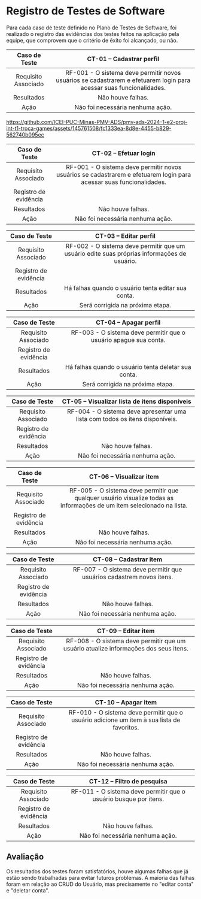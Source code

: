 # Registro de Testes de Software

Para cada caso de teste definido no Plano de Testes de Software, foi realizado o registro das evidências dos testes feitos na aplicação pela equipe, que comprovem que o critério de êxito foi alcançado, ou não.

| **Caso de Teste** 	| **CT-01 – Cadastrar perfil** 	|
|:---:	|:---:	|
|	Requisito Associado 	| RF-001 - O sistema deve permitir novos usuários se cadastrarem e efetuarem login para acessar suas funcionalidades. |
| Resultados | Não houve falhas. |
| Ação | Não foi necessária nenhuma ação. |

https://github.com/ICEI-PUC-Minas-PMV-ADS/pmv-ads-2024-1-e2-proj-int-t1-troca-games/assets/145761508/fc1333ea-8d8e-4455-b829-562740b095ec

| **Caso de Teste** 	| **CT-02 – Efetuar login** 	|
|:---:	|:---:	|
|	Requisito Associado 	| RF-001 - O sistema deve permitir novos usuários se cadastrarem e efetuarem login para acessar suas funcionalidades. |
| Registro de evidência |  |
| Resultados | Não houve falhas. |
| Ação | Não foi necessária nenhuma ação. |

| **Caso de Teste** 	| **CT-03 – Editar perfil** 	|
|:---:	|:---:	|
|	Requisito Associado 	| RF-002 - O sistema deve permitir que um usuário edite suas próprias informações de usuário. |
| Registro de evidência |  |
| Resultados | Há falhas quando o usuário tenta editar sua conta. |
| Ação | Será corrigida na próxima etapa. |

| **Caso de Teste** 	| **CT-04 – Apagar perfil** 	|
|:---:	|:---:	|
|	Requisito Associado 	| RF-003 - O sistema deve permitir que o usuário apague sua conta. |
| Registro de evidência |  |
| Resultados | Há falhas quando o usuário tenta deletar sua conta. |
| Ação | Será corrigida na próxima etapa. |

| **Caso de Teste** 	| **CT-05 – Visualizar lista de itens disponíveis** 	|
|:---:	|:---:	|
|	Requisito Associado 	| RF-004 - O sistema deve apresentar uma lista com todos os itens disponíveis. |
| Registro de evidência |  |
| Resultados | Não houve falhas. |
| Ação | Não foi necessária nenhuma ação. |

| **Caso de Teste** 	| **CT-06 – Visualizar item** 	|
|:---:	|:---:	|
|	Requisito Associado 	| RF-005 - O sistema deve permitir que qualquer usuário visualize todas as informações de um item selecionado na lista. |
| Registro de evidência |  |
| Resultados | Não houve falhas. |
| Ação | Não foi necessária nenhuma ação. |

| **Caso de Teste** 	| **CT-08 – Cadastrar item** 	|
|:---:	|:---:	|
|	Requisito Associado 	| RF-007 - O sistema deve permitir que usuários cadastrem novos itens. |
| Registro de evidência |  |
| Resultados | Não houve falhas. |
| Ação | Não foi necessária nenhuma ação. |

| **Caso de Teste** 	| **CT-09 – Editar item** 	|
|:---:	|:---:	|
|	Requisito Associado 	| RF-008 - O sistema deve permitir que um usuário atualize informações dos seus itens. |
| Registro de evidência |  |
| Resultados | Não houve falhas. |
| Ação | Não foi necessária nenhuma ação. |

| **Caso de Teste** 	| **CT-10 – Apagar item** 	|
|:---:	|:---:	|
|	Requisito Associado 	| RF-010 - O sistema deve permitir que o usuário adicione um item à sua lista de favoritos. |
| Registro de evidência |  |
| Resultados | Não houve falhas. |
| Ação | Não foi necessária nenhuma ação. |

| **Caso de Teste** 	| **CT-12 – Filtro de pesquisa** 	|
|:---:	|:---:	|
|	Requisito Associado 	| RF-011 - O sistema deve permitir que o usuário busque por itens. |
| Registro de evidência |  |
| Resultados | Não houve falhas. |
| Ação | Não foi necessária nenhuma ação. |

## Avaliação

Os resultados dos testes foram satisfatórios, houve algumas falhas que já estão sendo trabalhadas para evitar futuros problemas.
A maioria das falhas foram em relação ao CRUD do Usuário, mas precisamente no "editar conta" e "deletar conta".
